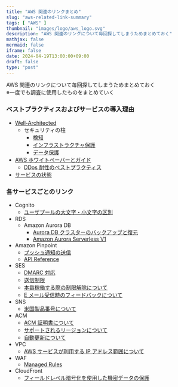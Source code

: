 ```yaml
---
title: "AWS 関連のリンクまとめ"
slug: "aws-related-link-summary"
tags: [ "AWS" ]
thumbnail: "images/logo/aws_logo.svg"
description: "AWS 関連のリンクについて毎回探してしまうためまとめておく"
mathjax: false
mermaid: false
iframe: false
date: 2024-04-19T13:00:00+09:00
draft: false
type: "post"
---
```


AWS 関連のリンクについて毎回探してしまうためまとめておく  
※一度でも調査に使用したものをまとめていく

### ベストプラクティスおよびサービスの導入理由

* [Well-Architected](https://aws.amazon.com/jp/architecture/well-architected/?wa-lens-whitepapers.sort-by=item.additionalFields.sortDate&wa-lens-whitepapers.sort-order=desc&wa-guidance-whitepapers.sort-by=item.additionalFields.sortDate&wa-guidance-whitepapers.sort-order=desc)
  * セキュリティの柱
    * [検知](https://docs.aws.amazon.com/ja_jp/wellarchitected/latest/security-pillar/detection.html)
    * [インフラストラクチャ保護](https://docs.aws.amazon.com/ja_jp/wellarchitected/latest/security-pillar/infrastructure-protection.html)
    * [データ保護](https://docs.aws.amazon.com/ja_jp/wellarchitected/latest/security-pillar/data-protection.html)
* [AWS ホワイトペーバーとガイド](https://aws.amazon.com/jp/whitepapers/?whitepapers-main.sort-by=item.additionalFields.sortDate&whitepapers-main.sort-order=desc&awsf.whitepapers-content-type=*all&awsf.whitepapers-global-methodology=*all&awsf.whitepapers-tech-category=tech-category%23security-identity-compliance&awsf.whitepapers-industries=*all&awsf.whitepapers-business-category=*all)
  * [DDos 耐性のベストプラクティス](https://docs.aws.amazon.com/ja_jp/whitepapers/latest/aws-best-practices-ddos-resiliency/welcome.html)
* [サービスの状態](https://health.aws.amazon.com/health/status)

### 各サービスごとのリンク

* Cognito
  * [ユーザプールの大文字・小文字の区別](https://docs.aws.amazon.com/ja_jp/cognito/latest/developerguide/user-pool-case-sensitivity.html)
* RDS
  * Amazon Aurora DB
    * [Aurora DB クラスターのバックアップと復元](https://docs.aws.amazon.com/ja_jp/AmazonRDS/latest/AuroraUserGuide/Aurora.Managing.Backups.html)
    * [Amazon Aurora Serverless V1](https://docs.aws.amazon.com/ja_jp/AmazonRDS/latest/AuroraUserGuide/aurora-serverless.html)
* Amazon Pinpoint
  * [プッシュ通知の送信](https://docs.aws.amazon.com/ja_jp/pinpoint/latest/developerguide/send-messages-push.html)
  * [API Reference](https://docs.aws.amazon.com/ja_jp/pinpoint/latest/apireference/welcome.html)
* SES
  * [DMARC 対応](https://docs.aws.amazon.com/ja_jp/ses/latest/dg/send-email-authentication-dmarc.html#send-email-authentication-dmarc-dns)
  * [送信制限](https://docs.aws.amazon.com/ja_jp/ses/latest/dg/manage-sending-quotas-errors.html)
  * [本番稼働する際の制限解除について](https://docs.aws.amazon.com/ja_jp/ses/latest/dg/request-production-access.html)
  * [E メール受信時のフィードバックについて](https://docs.aws.amazon.com/ja_jp/ses/latest/dg/monitor-sending-activity-using-notifications-email.html)
* SNS
  * [米国製品番号について](https://docs.aws.amazon.com/ja_jp/sns/latest/dg/channels-sms-originating-identities-origination-numbers.html)
* ACM
  * [ACM 証明書について](https://docs.aws.amazon.com/ja_jp/acm/latest/userguide/acm-certificate.html)
  * [サポートされるリージョンについて](https://docs.aws.amazon.com/ja_jp/acm/latest/userguide/acm-regions.html)
  * [自動更新について](https://docs.aws.amazon.com/ja_jp/acm/latest/userguide/managed-renewal.html)
* VPC
  * [AWS サービスが利用する IP アドレス範囲について](https://docs.aws.amazon.com/ja_jp/vpc/latest/userguide/aws-ip-ranges.html)
* WAF
  * [Managed Rules](https://docs.aws.amazon.com/en_us/waf/latest/developerguide/aws-managed-rule-groups-list.html)
* CloudFront
  * [フィールドレベル暗号化を使用した機密データの保護](https://docs.aws.amazon.com/ja_jp/AmazonCloudFront/latest/DeveloperGuide/field-level-encryption.html)
